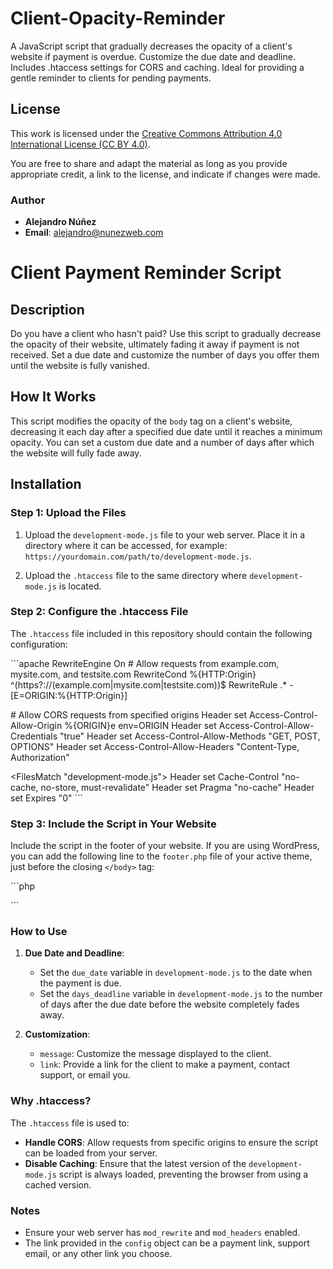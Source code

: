 # Client-Opacity-Reminder

A JavaScript script that gradually decreases the opacity of a client's website if payment is overdue. Customize the due date and deadline. Includes .htaccess settings for CORS and caching. Ideal for providing a gentle reminder to clients for pending payments.

## License

This work is licensed under the [Creative Commons Attribution 4.0 International License (CC BY 4.0)](https://creativecommons.org/licenses/by/4.0/).

You are free to share and adapt the material as long as you provide appropriate credit, a link to the license, and indicate if changes were made.

### Author

- **Alejandro Núñez**
- **Email**: alejandro@nunezweb.com

# Client Payment Reminder Script

## Description

Do you have a client who hasn't paid? Use this script to gradually decrease the opacity of their website, ultimately fading it away if payment is not received. Set a due date and customize the number of days you offer them until the website is fully vanished.

## How It Works

This script modifies the opacity of the `body` tag on a client's website, decreasing it each day after a specified due date until it reaches a minimum opacity. You can set a custom due date and a number of days after which the website will fully fade away.

## Installation

### Step 1: Upload the Files

1. Upload the `development-mode.js` file to your web server. Place it in a directory where it can be accessed, for example: `https://yourdomain.com/path/to/development-mode.js`.

2. Upload the `.htaccess` file to the same directory where `development-mode.js` is located.

### Step 2: Configure the .htaccess File

The `.htaccess` file included in this repository should contain the following configuration:

\`\`\`apache
<IfModule mod_rewrite.c>
    RewriteEngine On
    # Allow requests from example.com, mysite.com, and testsite.com
    RewriteCond %{HTTP:Origin} ^(https?://(example\.com|mysite\.com|testsite\.com))$
    RewriteRule .* - [E=ORIGIN:%{HTTP:Origin}]
</IfModule>

<IfModule mod_headers.c>
    # Allow CORS requests from specified origins
    Header set Access-Control-Allow-Origin %{ORIGIN}e env=ORIGIN
    Header set Access-Control-Allow-Credentials "true"
    Header set Access-Control-Allow-Methods "GET, POST, OPTIONS"
    Header set Access-Control-Allow-Headers "Content-Type, Authorization"
</IfModule>

<FilesMatch "development-mode.js">
    Header set Cache-Control "no-cache, no-store, must-revalidate"
    Header set Pragma "no-cache"
    Header set Expires "0"
</FilesMatch>
\`\`\`

### Step 3: Include the Script in Your Website

Include the script in the footer of your website. If you are using WordPress, you can add the following line to the `footer.php` file of your active theme, just before the closing `</body>` tag:

\`\`\`php
<script src="https://yourdomain.com/path/to/development-mode.js?v=<?php echo time(); ?>"></script>
\`\`\`

### How to Use

1. **Due Date and Deadline**: 
   - Set the `due_date` variable in `development-mode.js` to the date when the payment is due.
   - Set the `days_deadline` variable in `development-mode.js` to the number of days after the due date before the website completely fades away.

2. **Customization**:
   - `message`: Customize the message displayed to the client.
   - `link`: Provide a link for the client to make a payment, contact support, or email you.

### Why .htaccess?

The `.htaccess` file is used to:
- **Handle CORS**: Allow requests from specific origins to ensure the script can be loaded from your server.
- **Disable Caching**: Ensure that the latest version of the `development-mode.js` script is always loaded, preventing the browser from using a cached version.

### Notes

- Ensure your web server has `mod_rewrite` and `mod_headers` enabled.
- The link provided in the `config` object can be a payment link, support email, or any other link you choose.

